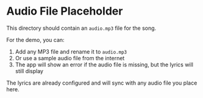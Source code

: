 # Audio File Placeholder

This directory should contain an `audio.mp3` file for the song.

For the demo, you can:
1. Add any MP3 file and rename it to `audio.mp3`
2. Or use a sample audio file from the internet
3. The app will show an error if the audio file is missing, but the lyrics will still display

The lyrics are already configured and will sync with any audio file you place here.


